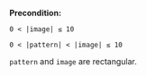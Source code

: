 **Precondition:**

`0 < |image| ≤ 10`

`0 < |pattern| < |image| ≤ 10`

`pattern` and `image` are rectangular.
